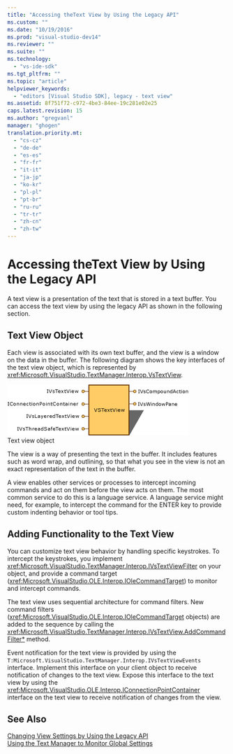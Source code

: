 ```yaml
---
title: "Accessing theText View by Using the Legacy API"
ms.custom: ""
ms.date: "10/19/2016"
ms.prod: "visual-studio-dev14"
ms.reviewer: ""
ms.suite: ""
ms.technology: 
  - "vs-ide-sdk"
ms.tgt_pltfrm: ""
ms.topic: "article"
helpviewer_keywords: 
  - "editors [Visual Studio SDK], legacy - text view"
ms.assetid: 8f751f72-c972-4be3-84ee-19c281e02e25
caps.latest.revision: 15
ms.author: "gregvanl"
manager: "ghogen"
translation.priority.mt: 
  - "cs-cz"
  - "de-de"
  - "es-es"
  - "fr-fr"
  - "it-it"
  - "ja-jp"
  - "ko-kr"
  - "pl-pl"
  - "pt-br"
  - "ru-ru"
  - "tr-tr"
  - "zh-cn"
  - "zh-tw"
---
```

# Accessing theText View by Using the Legacy API
A text view is a presentation of the text that is stored in a text buffer. You can access the text view by using the legacy API as shown in the following section.  
  
## Text View Object  
 Each view is associated with its own text buffer, and the view is a window on the data in the buffer. The following diagram shows the key interfaces of the text view object, which is represented by <xref:Microsoft.VisualStudio.TextManager.Interop.VsTextView>.  
  
 ![Visual Studio Text View Object](../extensibility/media/vstextview.gif "vstextview")  
Text view object  
  
 The view is a way of presenting the text in the buffer. It includes features such as word wrap, and outlining, so that what you see in the view is not an exact representation of the text in the buffer.  
  
 A view enables other services or processes to intercept incoming commands and act on them before the view acts on them. The most common service to do this is a language service. A language service might need, for example, to intercept the command for the ENTER key to provide custom indenting behavior or tool tips.  
  
## Adding Functionality to the Text View  
 You can customize text view behavior by handling specific keystrokes. To intercept the keystrokes, you implement <xref:Microsoft.VisualStudio.TextManager.Interop.IVsTextViewFilter> on your object, and provide a command target (<xref:Microsoft.VisualStudio.OLE.Interop.IOleCommandTarget>) to monitor and intercept commands.  
  
 The text view uses sequential architecture for command filters. New command filters (<xref:Microsoft.VisualStudio.OLE.Interop.IOleCommandTarget> objects) are added to the sequence by calling the <xref:Microsoft.VisualStudio.TextManager.Interop.IVsTextView.AddCommandFilter*> method.  
  
 Event notification for the text view is provided by using the `T:Microsoft.VisualStudio.TextManager.Interop.IVsTextViewEvents` interface. Implement this interface on your client object to receive notification of changes to the text view. Expose this interface to the text view by using the <xref:Microsoft.VisualStudio.OLE.Interop.IConnectionPointContainer> interface on the text view to receive notification of changes from the view.  
  
## See Also  
 [Changing View Settings by Using the Legacy API](../extensibility/changing-view-settings-by-using-the-legacy-api.md)   
 [Using the Text Manager to Monitor Global Settings](../extensibility/using-the-text-manager-to-monitor-global-settings.md)